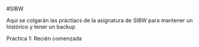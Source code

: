 #SIBW

Aqui se colgarán las práctiacs de la asignatura de SIBW para mantener un histórico y tener un backup

Practica 1:
    Recién comenzada
